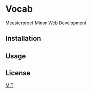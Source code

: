 # Vocab

Meesterproef Minor Web Development

## Installation
## Usage
## License
[MIT](https://choosealicense.com/licenses/mit/)
